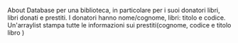 About
Database per una biblioteca, in particolare per i suoi donatori libri, libri donati e prestiti. I donatori hanno nome/cognome, libri: titolo e codice. Un'arraylist stampa tutte le informazioni sui prestiti(cognome, codice e titolo libro )
